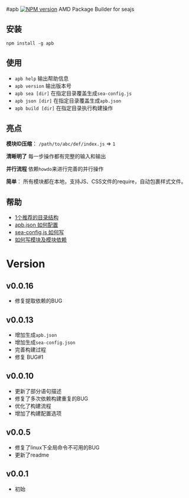#apb [![NPM version](https://img.shields.io/npm/v/apb.svg?style=flat)](https://npmjs.org/package/apb)
AMD Package Builder for seajs



## 安装
```
npm install -g apb
```



## 使用
* `apb help` 输出帮助信息
* `apb version` 输出版本号
* `apb sea [dir]` 在指定目录覆盖生成`sea-config.js`
* `apb json [dir]` 在指定目录覆盖生成`apb.json`
* `apb build [dir]` 在指定目录执行构建操作




## 亮点
**模块ID压缩**：
`/path/to/abc/def/index.js` => `1`

**清晰明了**
每一步操作都有完整的输入和输出

**并行流程**
依赖`howdo`来进行完善的并行操作

**简单**：
所有模块都在本地，支持JS、CSS文件的require，自动包裹样式文件。


## 帮助
- [1个推荐的目录结构](https://github.com/cloudcome/nodejs-apb/blob/master/help/recommend-dir.md)
- [apb.json 如何配置](https://github.com/cloudcome/nodejs-apb/blob/master/help/apb.json.md)
- [sea-config.js 如何写](https://github.com/cloudcome/nodejs-apb/blob/master/help/sea-config.js.md)
- [如何写模块及模块依赖](https://github.com/cloudcome/nodejs-apb/blob/master/help/module.md)


# Version
## v0.0.16
* 修复提取依赖的BUG

## v0.0.13
* 增加生成`apb.json`
* 增加生成`sea-config.json`
* 完善构建过程
* 修复 BUG#1

## v0.0.10
* 更新了部分语句描述
* 修复了多次依赖构建重复的BUG
* 优化了构建流程
* 增加了构建配置选项

## v0.0.5
* 修复了linux下全局命令不可用的BUG
* 更新了readme

## v0.0.1
* 初始

